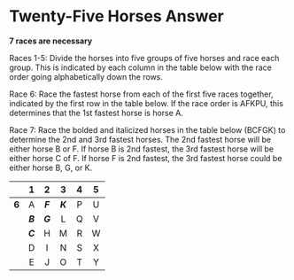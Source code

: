 # Twenty-Five Horses Answer

**7 races are necessary**

Races 1-5: Divide the horses into five groups of five horses and race each 
group. This is indicated by each column in the table below with the race order 
going alphabetically down the rows.

Race 6: Race the fastest horse from each of the first five races together, 
indicated by the first row in the table below. If the race order is AFKPU, this 
determines that the 1st fastest horse is horse A.

Race 7: Race the bolded and italicized horses in the table below (BCFGK) to 
determine the 2nd and 3rd fastest horses. The 2nd fastest horse will be either 
horse B or F. If horse B is 2nd fastest, the 3rd fastest horse will be either 
horse C of F. If horse F is 2nd fastest, the 3rd fastest horse could be either 
horse B, G, or K.

|     |   1   |   2   |   3   | 4 | 5 |
|:---:|:-----:|:-----:|:-----:|:-:|:-:|
|**6**|   A   |***F***|***K***| P | U |
|     |***B***|***G***|   L   | Q | V |
|     |***C***|   H   |   M   | R | W |
|     |   D   |   I   |   N   | S | X |
|     |   E   |   J   |   O   | T | Y |


